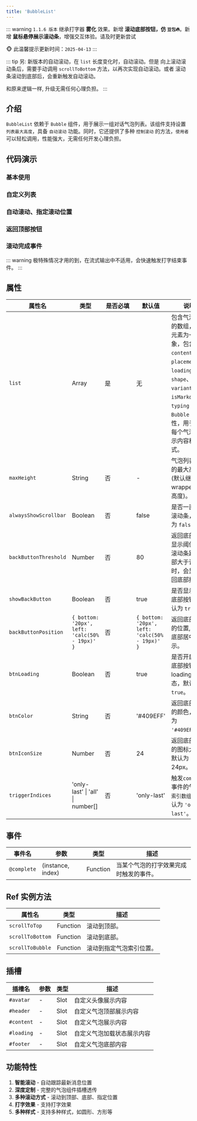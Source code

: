 ```yaml
---
title: 'BubbleList'
---
```


::: warning
`1.1.6 版本` 继承打字器 **雾化** 效果。新增 **滚动底部按钮，仿 `豆包`🔥**。新增 **鼠标悬停展示滚动条**，增强交互体验。请及时更新尝试

🐵 此温馨提示更新时间：`2025-04-13`
:::

::: tip
另: 新版本的自动滚动，在 `list` 长度变化时，自动滚动。但是 向上滚动滚动条后，需要手动调用
`scrollToBottom` 方法，以再次实现自动滚动。或者 滚动条滚动到底部后，会重新触发自动滚动。

和原来逻辑一样, 升级无需任何心理负担。
:::

## 介绍

`BubbleList` 依赖于 `Bubble` 组件，用于展示一组对话气泡列表。该组件支持设置 `列表最大高度`，具备 `自动滚动` 功能。同时，它还提供了多种 `控制滚动` 的方法，`使用者` 可以轻松调用，性能强大，无需任何开发心理负担。

## 代码演示

### 基本使用

<demo src="./demos/list.vue"></demo>

### 自定义列表

<demo src="./demos/customized.vue"></demo>

### 自动滚动、指定滚动位置

<demo src="./demos/scroll-to.vue"></demo>

### 返回顶部按钮

<demo src="./demos/back-button.vue"></demo>

### 滚动完成事件

::: warning
极特殊情况才用的到，在流式输出中不适用，会快速触发打字结束事件。
:::

<demo src="./demos/on-complete.vue"></demo>

## 属性

| 属性名                | 类型                                           | <div style="width: 70px">是否必填</div> | 默认值                                         | 说明                                                                                                                                                                            |
| --------------------- | ---------------------------------------------- | --------------------------------------- | ---------------------------------------------- | ------------------------------------------------------------------------------------------------------------------------------------------------------------------------------- |
| `list`                | Array                                          | 是                                      | 无                                             | 包含气泡信息的数组，每个元素为一个对象，包含 `content`、`placement`、`loading`、`shape`、`variant`、`isMarkdown`、`typing` 等 `Bubble` 属性，用于配置每个气泡的显示内容和样式。 |
| `maxHeight`           | String                                         | 否                                      | -                                              | 气泡列表list的最大高度(默认继承wrapper容器高度)。                                                                                                                               |
| `alwaysShowScrollbar` | Boolean                                        | 否                                      | false                                          | 是否一直显示滚动条，默认为 `false`。                                                                                                                                            |
| `backButtonThreshold` | Number                                         | 否                                      | 80                                             | 返回底部按钮显示阈值，当滚动条距离底部大于该值时，会显示返回底部按钮。                                                                                                          |
| `showBackButton`      | Boolean                                        | 否                                      | true                                           | 是否显示返回底部按钮，默认为 `true`。                                                                                                                                           |
| `backButtonPosition`  | `{ bottom: '20px', left: 'calc(50% - 19px)' }` | 否                                      | `{ bottom: '20px', left: 'calc(50% - 19px)' }` | 返回底部按钮的位置, 默认底部居中展示。                                                                                                                                          |
| `btnLoading`          | Boolean                                        | 否                                      | true                                           | 是否开启返回底部按钮 loading 状态，默认为 `true`。                                                                                                                              |
| `btnColor`            | String                                         | 否                                      | '#409EFF'                                      | 返回底部按钮的颜色，默认为 `'#409EFF'`。                                                                                                                                        |
| `btnIconSize`         | Number                                         | 否                                      | 24                                             | 返回底部按钮的图标大小，默认为 24px。                                                                                                                                           |
| `triggerIndices`      | 'only-last' \| 'all' \| number[]               | 否                                      | 'only-last'                                    | 触发`complete`事件的气泡 `索引数组`，默认为 `'only-last'`。                                                                                                                     |

## 事件

| 事件名      | 参数              | 类型     | 描述                                   |
| ----------- | ----------------- | -------- | -------------------------------------- |
| `@complete` | (instance, index) | Function | 当某个气泡的打字效果完成时触发的事件。 |

## Ref 实例方法

| 属性名           | 类型     | 描述                     |
| ---------------- | -------- | ------------------------ |
| `scrollToTop`    | Function | 滚动到顶部。             |
| `scrollToBottom` | Function | 滚动到底部。             |
| `scrollToBubble` | Function | 滚动到指定气泡索引位置。 |

## 插槽

| 插槽名     | 参数 | 类型 | 描述                       |
| ---------- | ---- | ---- | -------------------------- |
| `#avatar`  | -    | Slot | 自定义头像展示内容         |
| `#header`  | -    | Slot | 自定义气泡顶部展示内容     |
| `#content` | -    | Slot | 自定义气泡展示内容         |
| `#loading` | -    | Slot | 自定义气泡加载状态展示内容 |
| `#footer`  | -    | Slot | 自定义气泡底部内容         |

## 功能特性

1. **智能滚动** - 自动跟踪最新消息位置
2. **深度定制** - 完整的气泡组件插槽透传
3. **多种滚动方式** - 滚动到顶部、底部、指定位置
4. **打字效果** - 支持打字效果
5. **多种样式** - 支持多种样式，如圆形、方形等
